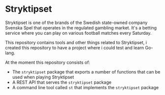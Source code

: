 # Stryktipset

Stryktipset is one of the brands of the Swedish state-owned company Svenska Spel that operates in the regulated gambling market. It's a betting service where you can play on
various football matches every Saturday.

This repository contains tools and other things related to Stryktipset, i created this repository to have a project where i could test and learn Go-lang.

At the moment this repository consists of:

* The `stryktipset` package that exports a number of functions that can be used when playing Stryktipset
* A REST API that serves the `stryktipset` package
* A command line tool called `st` that implements the `stryktipset` package